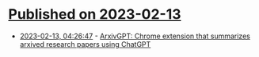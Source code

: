 # [Published on 2023-02-13](index.md)

* [2023-02-13, 04:26:47](https://news.ycombinator.com/item?id=34770108) - [ArxivGPT: Chrome extension that summarizes arxived research papers using ChatGPT](https://github.com/hunkimForks/chatgpt-arxiv-extension)

